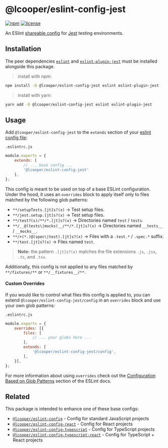 # @lcooper/eslint-config-jest

[![npm][npm-badge]][npm-link]
[![license][license-badge]][license-link]

An ESlint [shareable config](https://eslint.org/docs/developer-guide/shareable-configs) for [Jest](https://jestjs.io/) testing environments.

## Installation

The peer dependencies [`eslint`](https://www.npmjs.com/package/eslint) and [`eslint-plugin-jest`](https://www.npmjs.com/package/eslint-plugin-jest) must be installed alongside this package.

> install with npm:
```bash
npm install -D @lcooper/eslint-config-jest eslint eslint-plugin-jest
```

> install with yarn:
```bash
yarn add -D @lcooper/eslint-config-jest eslint eslint-plugin-jest
```

## Usage

Add `@lcooper/eslint-config-jest` to the `extends` section of your [eslint config file](https://eslint.org/docs/user-guide/configuring/configuration-files):

`.eslintrc.js`

```js
module.exports = {
    extends: [
        // ... base config ...
        '@lcooper/eslint-config-jest'
    ],
};
```

This config is meant to be used on top of a base ESLint configuration. Under the hood, it uses an `overrides` block to apply itself only to files matched by the following glob patterns: 

 * `**/setupTests.[jt]s?(x)` → Test setup files.
 * `**/jest.setup.[jt]s?(x)` → Test setup files.
 * `**/test?(s)/**/*.[jt]s?(x)` → Directories named `test` / `tests`.
 * `**/__@(tests\|mocks)__/**/*.[jt]s?(x)` → Directories named `__tests__` / `__mocks__`.
 * `**/+(*.)@(spec\|test).[jt]s?(x)` → Files with a `.test.*` / `.spec.*` suffix.
 * `**/test.[jt]s?(x)` → Files named `test`.

> **Note:** the pattern `.[jt]s?(x)` matches the file extensions `.js`, `.jsx`, `.ts`, and `.tsx`.

Additionally, this config is not applied to any files matched by `**/fixtures/**` or `**/__fixtures__/**`.

#### Custom Overrides

If you would like to control what files this config is applied to, you can extend `@lcooper/eslint-config-jest/config` in an `overrides` block and use your own glob patterns:

`.eslintrc.js`

```js
module.exports = {
    overrides: [{
        files: [
            // ... your globs here ...
        ],
        extends: [
            '@lcooper/eslint-config-jest/config',
        ],
    }],
};
```

For more information about using `overrides` check out the [Configuration Based on Glob Patterns](https://eslint.org/docs/user-guide/configuring/configuration-files#configuration-based-on-glob-patterns) section of the ESLint docs.

## Related

This package is intended to enhance one of these base configs:

 * [`@lcooper/eslint-config`](/packages/eslint-config) - Config for standard JavaScript projects
 * [`@lcooper/eslint-config-react`](/packages/eslint-config-react) - Config for React projects
 * [`@lcooper/eslint-config-typescript`](/packages/eslint-config-typescript) - Config for TypeScript projects
 * [`@lcooper/eslint-config-typescript-react`](/packages/eslint-config-typescript-react) - Config for TypeScript + React projects

[npm-link]: https://www.npmjs.com/package/@lcooper/eslint-config-jest
[npm-badge]: https://img.shields.io/npm/v/@lcooper/eslint-config-jest?logo=npm&style=for-the-badge
[license-link]: LICENSE
[license-badge]: https://img.shields.io/github/license/luciancooper/eslint-configs?color=brightgreen&style=for-the-badge
